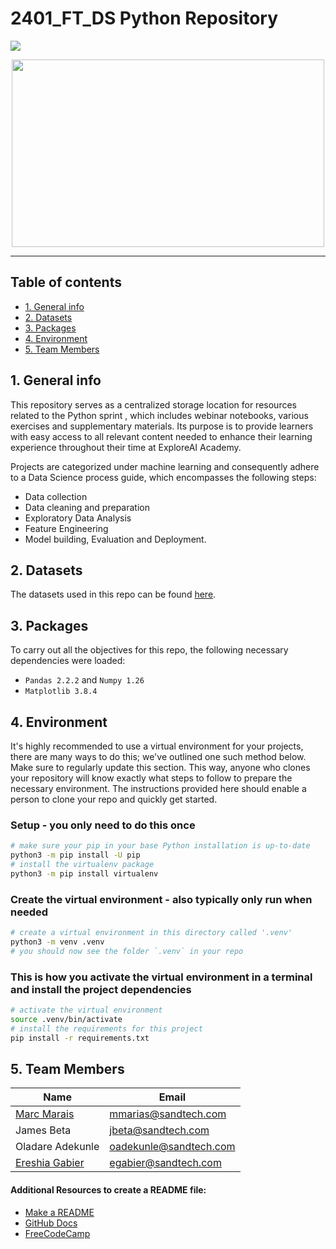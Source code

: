 # 2401_FT_DS Python Repository

![](https://img.shields.io/badge/Python-3776AB.svg?style=for-the-badge&logo=Python&logoColor=white)

<div id="main image" align="center">
  <img src="https://github.com/marcmarais/2401ftds_python/blob/main/Python_Final_Project/images/Repo_image.jpeg" width="500" height="300" alt=""/>
</div>

---

## Table of contents
* [1. General info](#project-description)
* [2. Datasets](#dataset)
* [3. Packages](#packages)
* [4. Environment](#environment)
* [5. Team Members](#team-members)



## 1. General info <a class="anchor" id="project-description"></a>

This repository serves as a centralized storage location for resources related to the Python sprint , which includes webinar notebooks, various exercises and supplementary materials. Its purpose is to provide learners with easy access to all relevant content needed to enhance their learning experience throughout their time at ExploreAI Academy.

Projects are categorized under machine learning and consequently adhere to a Data Science process guide, which encompasses the following steps:

+ Data collection
+ Data cleaning and preparation
+ Exploratory Data Analysis
+ Feature Engineering
+ Model building, Evaluation and Deployment.


## 2. Datasets <a class="anchor" id="dataset"></a>
The datasets used in this repo can be found [here]().


## 3. Packages <a class="anchor" id="packages"></a>

To carry out all the objectives for this repo, the following necessary dependencies were loaded:
+ `Pandas 2.2.2` and `Numpy 1.26`
+ `Matplotlib 3.8.4`
 

## 4. Environment <a class="anchor" id="environment"></a>

It's highly recommended to use a virtual environment for your projects, there are many ways to do this; we've outlined one such method below. Make sure to regularly update this section. This way, anyone who clones your repository will know exactly what steps to follow to prepare the necessary environment. The instructions provided here should enable a person to clone your repo and quickly get started.

### Setup - you only need to do this once

```bash
# make sure your pip in your base Python installation is up-to-date
python3 -m pip install -U pip
# install the virtualenv package
python3 -m pip install virtualenv
```

### Create the virtual environment - also typically only run when needed

```bash
# create a virtual environment in this directory called '.venv'
python3 -m venv .venv
# you should now see the folder `.venv` in your repo
```

### This is how you activate the virtual environment in a terminal and install the project dependencies

```bash
# activate the virtual environment
source .venv/bin/activate
# install the requirements for this project
pip install -r requirements.txt
```

## 5. Team Members<a class="anchor" id="team-members"></a>

| Name                                                                                        |  Email              
|---------------------------------------------------------------------------------------------|--------------------             
| [Marc Marais](https://github.com/marcmarais)                                                | mmarias@sandtech.com
| James Beta                                                                                  | jbeta@sandtech.com
| Oladare Adekunle                                                                            | oadekunle@sandtech.com
| [Ereshia Gabier](https://github.com/ereshia)                                                | egabier@sandtech.com



#### Additional Resources to create a README file:
- [Make a README](https://www.makeareadme.com/)
- [GitHub Docs](https://docs.github.com/en/repositories/managing-your-repositorys-settings-and-features/customizing-your-repository/about-readmes)
- [FreeCodeCamp](https://www.freecodecamp.org/news/how-to-write-a-good-readme-file/)
